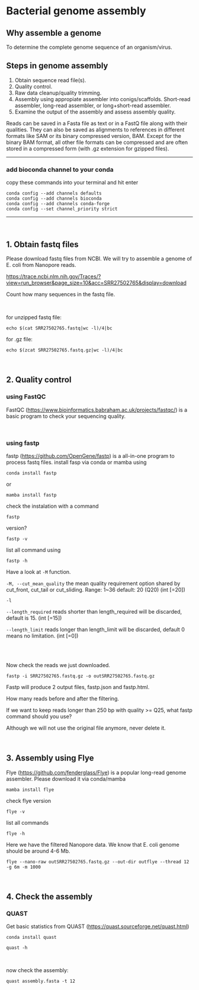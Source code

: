 # Bacterial genome assembly

## Why assemble a genome
To determine the complete genome sequence of an organism/virus.

## Steps in genome assembly
1. Obtain sequence read file(s).
2. Quality control.
3. Raw data cleanup/quality trimming.
4. Assembly using appropiate assembler into conigs/scaffolds. Short-read assembler, long-read assembler, or long+short-read assembler.
5. Examine the output of the assembly and assess assembly quality.


Reads can be saved in a Fasta file as text or in a FastQ file along with their qualities. They can also be saved as alignments to references in different formats like SAM or its binary compressed version, BAM. Except for the binary BAM format, all other file formats can be compressed and are often stored in a compressed form (with .gz extension for gzipped files).

-----

### add bioconda channel to your conda

copy these commands into your terminal and hit enter

```
conda config --add channels defaults
conda config --add channels bioconda
conda config --add channels conda-forge
conda config --set channel_priority strict
```
-----
<br/>

## 1. Obtain fastq files
Please download fastq files from NCBI. We will try to assemble a genome of E. coli from Nanopore reads.

https://trace.ncbi.nlm.nih.gov/Traces/?view=run_browser&page_size=10&acc=SRR27502765&display=download


Count how many sequences in the fastq file.

<br/>


for unzipped fastq file:

```
echo $(cat SRR27502765.fastq|wc -l)/4|bc
```


for .gz file:

```
echo $(zcat SRR27502765.fastq.gz|wc -l)/4|bc
```



<br/>

## 2. Quality control 

### using FastQC

FastQC (https://www.bioinformatics.babraham.ac.uk/projects/fastqc/) is a basic program to check your sequencing quality.

<br/>

### using fastp
fastp (https://github.com/OpenGene/fastp) is a all-in-one program to process fastq files.
install fasp via conda or mamba using

```
conda install fastp
```

or 

```
mamba install fastp
```

check the instalation with a command

```
fastp
```

version?

```
fastp -v
```

list all command using 

```
fastp -h
```

Have a look at ``-M`` function. 

``-M, --cut_mean_quality`` the mean quality requirement option shared by cut_front, cut_tail or cut_sliding. Range: 1~36 default: 20 (Q20) (int [=20])



``-l``

``--length_required``
reads shorter than length_required will be discarded, default is 15. (int [=15])

``--length_limit``
reads longer than length_limit will be discarded, default 0 means no limitation. (int [=0])

<br/>
<br/>


Now check the reads we just downloaded. 

```
fastp -i SRR27502765.fastq.gz -o outSRR27502765.fastq.gz
```

Fastp will produce 2 output files, fastp.json and fastp.html. 

How many reads before and after the filtering.

If we want to keep reads longer than 250 bp with quality >= Q25, what fastp command should you use?


Although we will not use the original file anymore, never delete it. 

<br/>

## 3. Assembly using Flye

Flye (https://github.com/fenderglass/Flye) is a popular long-read genome assembler. Please download it via conda/mamba

```
mamba install flye
```

check flye version

```
flye -v
```

list all commands

```
flye -h
```


Here we have the filtered Nanopore data. We know that E. coli genome should be around 4-6 Mb.

```
flye --nano-raw outSRR27502765.fastq.gz --out-dir outflye --thread 12 -g 6m -m 1000
```


<br/>

## 4. Check the assembly

### QUAST

Get basic statistics from QUAST (https://quast.sourceforge.net/quast.html)

```
conda install quast
```

```
quast -h
```

<br/>

now check the assembly:


```
quast assembly.fasta -t 12
```

